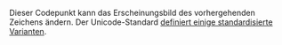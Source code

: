 Dieser Codepunkt kann das Erscheinungsbild des vorhergehenden Zeichens ändern.
Der Unicode-Standard [definiert einige standardisierte Varianten](http://www.unicode.org/Public/7.0.0/ucd/StandardizedVariants.html).
